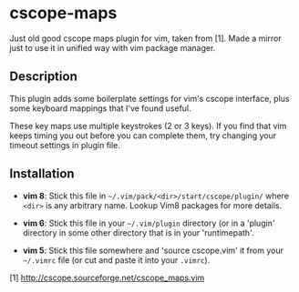 # cscope-maps

Just old good cscope maps plugin for vim, taken from [1]. Made a mirror just to
use it in unified way with vim package manager.

## Description

This plugin adds some boilerplate settings for vim's cscope interface, plus some
keyboard mappings that I've found useful.

These key maps use multiple keystrokes (2 or 3 keys). If you find that vim keeps
timing you out before you can complete them, try changing your timeout settings
in plugin file.

## Installation

* __vim 8__:  Stick this file in `~/.vim/pack/<dir>/start/cscope/plugin/`
              where `<dir>` is any arbitrary name. Lookup Vim8 packages
              for more details.

* __vim 6__:   Stick this file in your `~/.vim/plugin` directory (or in a
              'plugin' directory in some other directory that is in your
              'runtimepath'.

* __vim 5__:  Stick this file somewhere and 'source cscope.vim' it from
              your `~/.vimrc` file (or cut and paste it into your `.vimrc`).

[1] http://cscope.sourceforge.net/cscope_maps.vim

